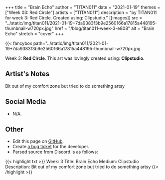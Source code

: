 +++
title =       "Brain Echo"
author =      "TITAN011"
date =        "2021-01-19"
themes =      ["Week 03: Red Circle"]
artists =     ["TITAN011"]
description = "by TITAN011 for week 3: Red Circle. Created using: Clipstudio."
[[images]]
              src = "../static/img/titan011/2021-01-19+7da9383f3b9e2560166a17815a448195-thumbnail-w720px.jpg"
              href = "/blog/titan011-week-3-e808"
              alt = "Brain Echo"
              stretch = "cover"
+++


{{< fancybox path="../static/img/titan011/2021-01-19+7da9383f3b9e2560166a17815a448195-thumbnail-w720px.jpg

Week 3: **Red Circle**. This art was lovingly created using: **Clipstudio**.

## Artist's Notes

Bit out of my comfort zone but tried to do something artsy

## Social Media

- N/A.

## Other

- Edit this page on [GitHub](https://github.com/teaminkling/web-refresh/edit/main/content/blog/titan011-week-3-e808.md).
- Create [a bug ticket](https://github.com/teaminkling/web-refresh/issues/new?assignees=&labels=bug&template=problem-report.md&title=) for the developer.
- Parsed source from Discord is as follows:

{{< highlight txt >}}
Week: 3
Title:  Brain Echo
Medium: Clipstudio
Description: Bit out of my comfort zone but tried to do something artsy
{{< /highlight >}}